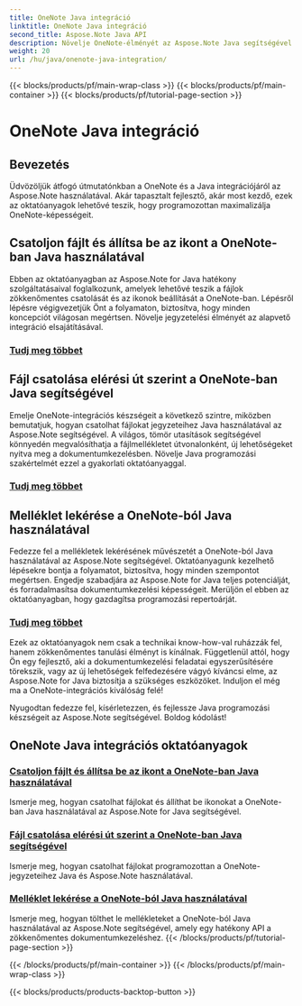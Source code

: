 ```yaml
---
title: OneNote Java integráció
linktitle: OneNote Java integráció
second_title: Aspose.Note Java API
description: Növelje OneNote-élményét az Aspose.Note Java segítségével! Fedezze fel az oktatóanyagokat a fájlok csatolásáról, az ikonok beállításáról és a mellékletek programozott letöltéséről a Java használatával.
weight: 20
url: /hu/java/onenote-java-integration/
---
```


{{< blocks/products/pf/main-wrap-class >}}
{{< blocks/products/pf/main-container >}}
{{< blocks/products/pf/tutorial-page-section >}}

# OneNote Java integráció

## Bevezetés

Üdvözöljük átfogó útmutatónkban a OneNote és a Java integrációjáról az Aspose.Note használatával. Akár tapasztalt fejlesztő, akár most kezdő, ezek az oktatóanyagok lehetővé teszik, hogy programozottan maximalizálja OneNote-képességeit.

## Csatoljon fájlt és állítsa be az ikont a OneNote-ban Java használatával
Ebben az oktatóanyagban az Aspose.Note for Java hatékony szolgáltatásaival foglalkozunk, amelyek lehetővé teszik a fájlok zökkenőmentes csatolását és az ikonok beállítását a OneNote-ban. Lépésről lépésre végigvezetjük Önt a folyamaton, biztosítva, hogy minden koncepciót világosan megértsen. Növelje jegyzetelési élményét az alapvető integráció elsajátításával.

### [Tudj meg többet](./attach-file-and-set-icon/)

## Fájl csatolása elérési út szerint a OneNote-ban Java segítségével
Emelje OneNote-integrációs készségeit a következő szintre, miközben bemutatjuk, hogyan csatolhat fájlokat jegyzeteihez Java használatával az Aspose.Note segítségével. A világos, tömör utasítások segítségével könnyedén megvalósíthatja a fájlmellékletet útvonalonként, új lehetőségeket nyitva meg a dokumentumkezelésben. Növelje Java programozási szakértelmét ezzel a gyakorlati oktatóanyaggal.

### [Tudj meg többet](./attach-file-by-path/)

## Melléklet lekérése a OneNote-ból Java használatával
Fedezze fel a mellékletek lekérésének művészetét a OneNote-ból Java használatával az Aspose.Note segítségével. Oktatóanyagunk kezelhető lépésekre bontja a folyamatot, biztosítva, hogy minden szempontot megértsen. Engedje szabadjára az Aspose.Note for Java teljes potenciálját, és forradalmasítsa dokumentumkezelési képességeit. Merüljön el ebben az oktatóanyagban, hogy gazdagítsa programozási repertoárját.

### [Tudj meg többet](./retrieve-attachment/)

Ezek az oktatóanyagok nem csak a technikai know-how-val ruházzák fel, hanem zökkenőmentes tanulási élményt is kínálnak. Függetlenül attól, hogy Ön egy fejlesztő, aki a dokumentumkezelési feladatai egyszerűsítésére törekszik, vagy az új lehetőségek felfedezésére vágyó kíváncsi elme, az Aspose.Note for Java biztosítja a szükséges eszközöket. Induljon el még ma a OneNote-integrációs kiválóság felé!

Nyugodtan fedezze fel, kísérletezzen, és fejlessze Java programozási készségeit az Aspose.Note segítségével. Boldog kódolást!
## OneNote Java integrációs oktatóanyagok
### [Csatoljon fájlt és állítsa be az ikont a OneNote-ban Java használatával](./attach-file-and-set-icon/)
Ismerje meg, hogyan csatolhat fájlokat és állíthat be ikonokat a OneNote-ban Java használatával az Aspose.Note for Java segítségével.
### [Fájl csatolása elérési út szerint a OneNote-ban Java segítségével](./attach-file-by-path/)
Ismerje meg, hogyan csatolhat fájlokat programozottan a OneNote-jegyzeteihez Java és Aspose.Note használatával.
### [Melléklet lekérése a OneNote-ból Java használatával](./retrieve-attachment/)
Ismerje meg, hogyan tölthet le mellékleteket a OneNote-ból Java használatával az Aspose.Note segítségével, amely egy hatékony API a zökkenőmentes dokumentumkezeléshez.
{{< /blocks/products/pf/tutorial-page-section >}}

{{< /blocks/products/pf/main-container >}}
{{< /blocks/products/pf/main-wrap-class >}}

{{< blocks/products/products-backtop-button >}}
